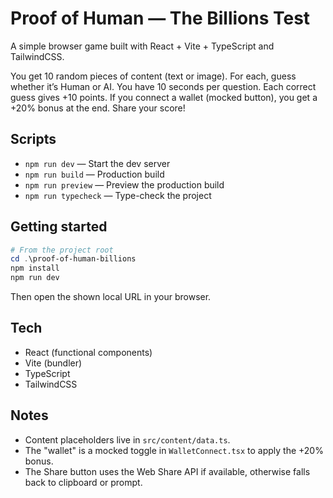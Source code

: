 # Proof of Human — The Billions Test

A simple browser game built with React + Vite + TypeScript and TailwindCSS.

You get 10 random pieces of content (text or image). For each, guess whether it’s Human or AI. You have 10 seconds per question. Each correct guess gives +10 points. If you connect a wallet (mocked button), you get a +20% bonus at the end. Share your score!

## Scripts

- `npm run dev` — Start the dev server
- `npm run build` — Production build
- `npm run preview` — Preview the production build
- `npm run typecheck` — Type-check the project

## Getting started

```powershell
# From the project root
cd .\proof-of-human-billions
npm install
npm run dev
```

Then open the shown local URL in your browser.

## Tech
- React (functional components)
- Vite (bundler)
- TypeScript
- TailwindCSS

## Notes
- Content placeholders live in `src/content/data.ts`.
- The "wallet" is a mocked toggle in `WalletConnect.tsx` to apply the +20% bonus.
- The Share button uses the Web Share API if available, otherwise falls back to clipboard or prompt.
